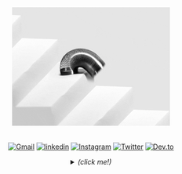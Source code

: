 <div align="center">
    <img height="auto" width="64%" alt="GIF" src="home.gif"/>
</div>

<br />

<div align="center">

[![Gmail](https://img.shields.io/badge/GMAIL-282c34?style=flat-square&labelColor=282c34&logo=Gmail&logoColor=white&color=282c34)](https://mail.google.com/mail/u/0/?view=cm&fs=1&tf=1&source=mailto&to=kaue.malheiros@gmail.com)
[![linkedin](https://img.shields.io/badge/LINKEDIN-282c34?style=flat-square&labelColor=282c34&logo=LinkedIn&logoColor=white&color=282c34)](https://www.linkedin.com/in/kaue-malheiros/)
[![Instagram](https://img.shields.io/badge/INSTAGRAM-282c34?style=flat-square&labelColor=282c34&logo=Instagram&logoColor=white&color=282c34)](https://www.instagram.com/kaueemanuel/)
[![Twitter](https://img.shields.io/badge/TWITTER-282c34?style=flat-square&labelColor=282c34&logo=Twitter&logoColor=white&color=282c34)](https://twitter.com/kaue_malheiros)
[![Dev.to](https://img.shields.io/badge/WEBSITE-282c34?style=flat-square&labelColor=282c34&logo=DEV.TO&logoColor=white&color=282c34)](https:/kauebr.dev)

  <!-- this block of code is for the dropdown menu effect -->
  <details>
    <summary>
    <i>(click me!)</i>
    </summary>
    
<div align="left">
  
  # Hello World, I'm Kauê! 👋
  
  <img align="right" height="auto" width="37%" alt="GIF" src="https://media.giphy.com/media/ZdTy2TPz6l99o37E55/giphy.gif"/>
  
  🔭 I’m currently working on two courses at Mission College: JavaScript 1 & Web Design and Development 2. After taking both classes, I will be at the half way mark of obtaining their Web Developer Certificate. I'm excited to be in a structured setting again and can't wait to move forward 🚀
<br />

🌱 I’m currently learning **JavaScript**, **Sass**, **Gulp**, **Materialize**, **Bootstrap**, and hopefully **React** soon!
<br />

🎮 I’m looking to collaborate on a creative and fun project so I can branch out of my interversion and meet some great Developers!
<br />

🤔 I’m looking for help with **_JavaScript_**! I want to master it... if that's even possible, heh.
<br />

⚡ **_Fun fact_**: Did you know.... That **California** (_USA_) has the tallest mountain in all of the lower _48 States_. South on the **Sierra Nevadas**, **Mt. Whitney** has an elevation of **_14,505_** feet!
<br />

💬 Ask me about anything I'm friendly, I swear 🧟‍♂️
<br />

📫 **_How to reach me_**: click the _Gmail_ link up top or message me through _social media_.

<hr>

#### Development:

```javascript
const dev = {
  person: {
   name: 'Kauê Malheiros',
   gender: 'male',
   age: 25+,
   martial_status: 'single',
   location: Panambi BR,
   ethnicity: brazilian,
   favorite_food: lasagna
   },
  code: [javascript, python, java, php, html5, css3],
  tools: [sass, gulp, grunt, zshell, vscode, git, github, devtools, netlify],
  frameworks: [bootstrap, materialize],
  design: [adobe illustration, photoshop, lightroom, figma],
  hobbies: [draw, soccer, movies, reading, go out to drink],
  challenge: "I just finished wes bos's 30-days challenge focused on javascript"
}
```

<hr>

#### Statistics:

</div>
  
<!-- stats made by anuraghazra @ https://github.com/anuraghazra/github-readme-stats -->
<a href="https://youtu.be/dQw4w9WgXcQ">
  <img align="" src="https://github-readme-stats.vercel.app/api?username=jl88s&count_private=true&theme=vue&show_icons=true&hide_title=false&count_private=true&include_all_commits=true" />
</a>
<a href="https://youtu.be/dQw4w9WgXcQ">
  <img align="" src="https://github-readme-stats.vercel.app/api/top-langs/?username=jl88s&layout=compact&theme=vue&hide_title=false" />
</a>

<!--
![jl88's github stats](https://github-readme-stats.vercel.app/api?username=jl88s&count_private=true&theme=onedark&show_icons=true&hide_title=true&count_private=true&line_height=22&include_all_commits=true)
[![Top Langs](https://github-readme-stats.vercel.app/api/top-langs/?username=jl88s&layout=compact&theme=vue&card_width=300&hide_title=true)](https://github.com/jl88s/github-readme-stats)
-->
